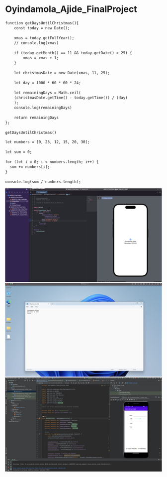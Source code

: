 # Oyindamola_Ajide_FinalProject

```
function getDaysUntilChristmas(){
    const today = new Date();

    xmas = today.getFullYear();
    // console.log(xmas)

    if (today.getMonth() == 11 && today.getDate() > 25) {
        xmas = xmas + 1;
    }

    let christmasDate = new Date(xmas, 11, 25);

    let day = 1000 * 60 * 60 * 24;

    let remainingDays = Math.ceil(
    (christmasDate.getTime() - today.getTime()) / (day)
    );
    console.log(remainingDays)

    return remainingDays
};

getDaysUntilChristmas()

```

```
let numbers = [0, 23, 12, 15, 20, 30];

let sum = 0;

for (let i = 0; i < numbers.length; i++) {
  sum += numbers[i];
}

console.log(sum / numbers.length);
```


![ios](images/Screenshot%202023-12-12%20at%2011.45.23%20AM.png)
![parallel](images/Screenshot%202023-12-12%20at%2011.45.29%20AM.png)
![android](images/Screenshot%202023-12-12%20at%2012.02.45%20PM.png)


